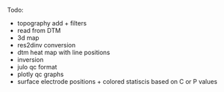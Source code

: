 Todo:
+ topography add + filters 
+ read from DTM
+ 3d map
+ res2dinv conversion
+ dtm heat map with line positions
+ inversion
+ julo qc format
+ plotly qc graphs
+ surface electrode positions + colored statiscis based on C or P values
